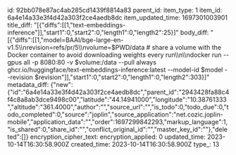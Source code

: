 id: 92bb078e87ac4ab285cd1439f8814a83
parent_id: 
item_type: 1
item_id: 6a4e14a33e3f4d42a303f2ce4aedb8dc
item_updated_time: 1697301003901
title_diff: "[{\"diffs\":[[1,\"text-embeddings-inference\"]],\"start1\":0,\"start2\":0,\"length1\":0,\"length2\":25}]"
body_diff: "[{\"diffs\":[[1,\"model=BAAI/bge-large-en-v1.5\\\nrevision=refs/pr/5\\\nvolume=$PWD/data # share a volume with the Docker container to avoid downloading weights every run\\\n\\\ndocker run --gpus all -p 8080:80 -v $volume:/data --pull always ghcr.io/huggingface/text-embeddings-inference:latest --model-id $model --revision $revision\"]],\"start1\":0,\"start2\":0,\"length1\":0,\"length2\":303}]"
metadata_diff: {"new":{"id":"6a4e14a33e3f4d42a303f2ce4aedb8dc","parent_id":"2943428fa88c4f4c8a8ab3dce9498c00","latitude":"44.14941000","longitude":"10.38761333","altitude":"361.4000","author":"","source_url":"","is_todo":0,"todo_due":0,"todo_completed":0,"source":"joplin","source_application":"net.cozic.joplin-mobile","application_data":"","order":1697299842293,"markup_language":1,"is_shared":0,"share_id":"","conflict_original_id":"","master_key_id":""},"deleted":[]}
encryption_cipher_text: 
encryption_applied: 0
updated_time: 2023-10-14T16:30:58.900Z
created_time: 2023-10-14T16:30:58.900Z
type_: 13
